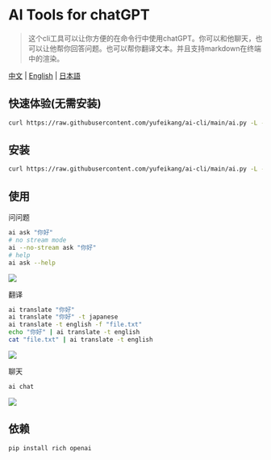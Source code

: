 # AI Tools for chatGPT

> 这个cli工具可以让你方便的在命令行中使用chatGPT。你可以和他聊天，也可以让他帮你回答问题。也可以帮你翻译文本。并且支持markdown在终端中的渲染。

[中文](README.zh.md) | [English](README.md) | [日本語](README.ja.md)

## 快速体验(无需安装)

```bash
curl https://raw.githubusercontent.com/yufeikang/ai-cli/main/ai.py -L -s | python - ask "你好"
```

## 安装

```bash
curl https://raw.githubusercontent.com/yufeikang/ai-cli/main/ai.py -L -s> /usr/local/bin/ai && chmod +x /usr/local/bin/ai && pip install -U rich openai
```

## 使用

问问题

```bash
ai ask "你好"
# no stream mode
ai --no-stream ask "你好"
# help
ai ask --help
```

 ![]("./_/video/ask.gif")

翻译

```bash
ai translate "你好"
ai translate "你好" -t japanese
ai translate -t english -f "file.txt"
echo "你好" | ai translate -t english
cat "file.txt" | ai translate -t english
```

 ![]("./_/video/translate.gif")

聊天

```bash
ai chat
```

 ![]("./_/video/chat.gif")

## 依赖

```bash
pip install rich openai
```
